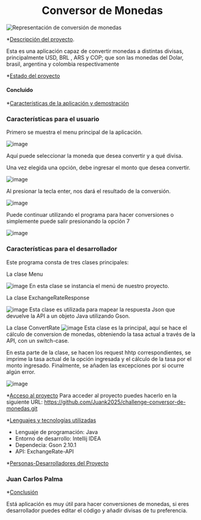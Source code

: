 <h1 align = "center">Conversor de Monedas</h1>

![Representación de conversión de monedas](https://github.com/user-attachments/assets/965ce748-79da-4917-a19d-4b59325bba8d)

*[Descripción del proyecto](#Descripción-del-proyecto).
<p>Esta es una aplicación capaz de convertir monedas a distintas divisas, principalmente USD, BRL , ARS y COP; que son las monedas del Dolar, brasil, argentina y colombia respectivamente</p>

*[Estado del proyecto](#Estado-del-proyecto)
<h4>Concluido</h4>

*[Características de la aplicación y demostración](#Características-de-la-aplicación-y-demostración)

<h3>Características para el usuario</h3>
Primero se muestra el menu principal de la aplicación.

![image](https://github.com/user-attachments/assets/1c2855cc-1a10-468b-b629-c2313f2eeeda)

Aquí puede seleccionar la moneda que desea convertir y a qué divisa.

Una vez elegida una opción, debe ingresar el monto que desea convertir.

![image](https://github.com/user-attachments/assets/078f2991-6978-44e6-af32-4b9b153813bb)

Al presionar la tecla enter, nos dará el resultado de la conversión.

![image](https://github.com/user-attachments/assets/e57ba2f1-4a6f-4749-914a-a3b9950c48d3)

Puede continuar utilizando el programa para hacer conversiones o simplemente puede salir presionando la opción 7

![image](https://github.com/user-attachments/assets/ed878210-af76-4d87-93b9-1f26e792a65e)

<h3>Características para el desarrollador</h3>

Este programa consta de tres clases principales:

La clase Menu

![image](https://github.com/user-attachments/assets/61249907-2c59-49f9-8bad-68a8ee8a5d21)
En esta clase se instancia el menú de nuestro proyecto.

La clase ExchangeRateResponse

![image](https://github.com/user-attachments/assets/e88f038f-120c-4e5c-b5c4-5328d03d3575)
Esta clase es utilizada para mapear la respuesta Json que devuelve la API a un objeto Java utilizando Gson.

La clase ConvertRate
![image](https://github.com/user-attachments/assets/d99f62a7-a23b-46d3-8612-6ed9ab54246b)
Esta clase es la principal, aquí se hace  el cálculo de conversion de monedas, obteniendo la tasa actual a través de la API, con un switch-case.

En esta parte de la clase, se hacen los request hhtp correspondientes, se imprime la tasa actual de la opción ingresada y el cálculo de la tasa por el monto ingresado. Finalmente, se añaden las excepciones por si ocurre algún error.

![image](https://github.com/user-attachments/assets/43f7f3fd-abea-4d2d-82ed-34b27a1406e0)

*[Acceso al proyecto](#acceso-proyecto)
Para acceder al proyecto puedes hacerlo en la siguiente URL:
https://github.com/Juank2025/challenge-conversor-de-monedas.git

*[Lenguajes y tecnologías utilizadas](#tecnologías-utilizadas)
- Lenguaje de programación: Java
- Entorno de desarrollo: Intellij IDEA
- Dependecia: Gson 2.10.1
- API: ExchangeRate-API

*[Personas-Desarrolladores del Proyecto](#personas-desarrolladores)

<h3>Juan Carlos Palma</h3> 

*[Conclusión](#conclusión)
<P>Está aplicación es muy útil para hacer conversiones de monedas, si eres desarrollador puedes editar el código y añadir divisas de tu preferencia.</P>
